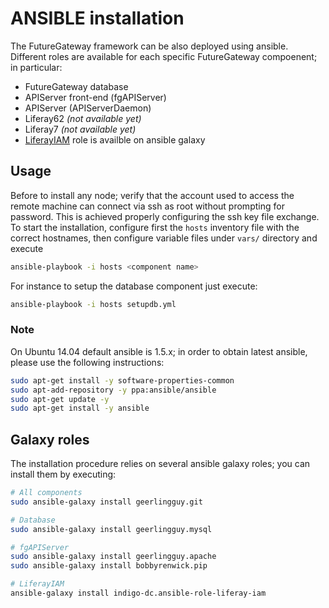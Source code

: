 # ANSIBLE installation
The FutureGateway framework can be also deployed using ansible.
Different roles are available for each specific FutureGateway compoenent; in particular:
* FutureGateway database
* APIServer front-end (fgAPIServer)
* APIServer (APIServerDaemon)
* Liferay62 *(not available yet)*
* Liferay7 *(not available yet)*
* [LiferayIAM](https://galaxy.ansible.com/indigo-dc/ansible-role-liferay-iam/) role is availble on ansible galaxy

## Usage
Before to install any node; verify that the account used to access the remote machine can connect via ssh as root without prompting for password. This is achieved properly configuring the ssh key file exchange.
To start the installation, configure first the `hosts` inventory file with the correct hostnames, then configure variable files under `vars/` directory and execute
```sh
ansible-playbook -i hosts <component name>
```
For instance to setup the database component just execute:
```sh
ansible-playbook -i hosts setupdb.yml
```

### Note

On Ubuntu 14.04 default ansible is 1.5.x; in order to obtain latest ansible, please use the following instructions:

```sh
sudo apt-get install -y software-properties-common
sudo apt-add-repository -y ppa:ansible/ansible
sudo apt-get update -y
sudo apt-get install -y ansible
```

## Galaxy roles
The installation procedure relies on several ansible galaxy roles; you can install them by executing:
```sh
# All components
sudo ansible-galaxy install geerlingguy.git

# Database
sudo ansible-galaxy install geerlingguy.mysql

# fgAPIServer
sudo ansible-galaxy install geerlingguy.apache
sudo ansible-galaxy install bobbyrenwick.pip

# LiferayIAM
ansible-galaxy install indigo-dc.ansible-role-liferay-iam
```
